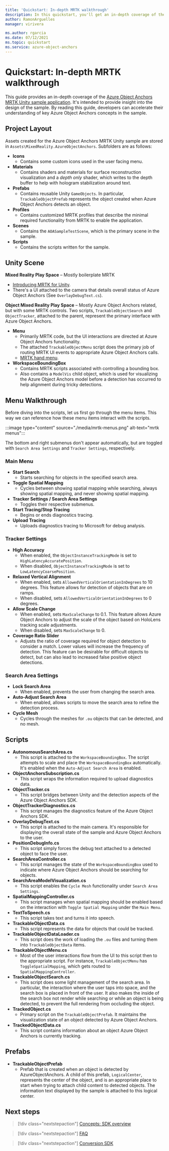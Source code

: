 ```yaml
---
title: 'Quickstart: In-depth MRTK walkthrough'
description: In this quickstart, you'll get an in-depth coverage of the Azure Object Anchors MRTK Unity sample application
author: RamonArguelles
manager: virivera

ms.author: rgarcia
ms.date: 07/12/2021
ms.topic: quickstart
ms.service: azure-object-anchors
---
```

# Quickstart: In-depth MRTK walkthrough

This guide provides an in-depth coverage of the [Azure Object Anchors MRTK Unity sample application](get-started-unity-hololens-mrtk.md). It's intended to provide insight into the design of the sample. By reading this guide, developers can accelerate their understanding of key Azure Object Anchors concepts in the sample.

## Project Layout

Assets created for the Azure Object Anchors MRTK Unity sample are stored in `Assets\MixedReality.AzureObjectAnchors`. Subfolders are as follows:

- **Icons**
  - Contains some custom icons used in the user facing menu.
- **Materials**
  - Contains shaders and materials for surface reconstruction visualization and a *depth only* shader, which writes to the depth buffer to help with hologram stabilization around text.
- **Prefabs**
  - Contains reusable Unity `GameObjects`. In particular, `TrackableObjectPrefab` represents the object created when Azure Object Anchors detects an object.
- **Profiles**
  - Contains customized MRTK profiles that describe the minimal required functionality from MRTK to enable the application.
- **Scenes**
  - Contains the `AOASampleTestScene`, which is the primary scene in the sample.
- **Scripts**
  - Contains the scripts written for the sample.

## Unity Scene

**Mixed Reality Play Space** –  Mostly boilerplate MRTK

- <a href="/windows/mixed-reality/develop/unity/mrtk-getting-started" target="_blank">Introducing MRTK for Unity</a>.
- There's a UI attached to the camera that details overall status of Azure Object Anchors (See `OverlayDebugText.cs`).

**Object Mixed Reality Play Space** – Mostly Azure Object Anchors related, but with some MRTK controls. Two scripts, `TrackableObjectSearch` and `ObjectTracker`, attached to the parent, represent the primary interface with Azure Object Anchors.

- **Menu**
  - Primarily MRTK code, but the UI interactions are directed at Azure Object Anchors functionality.
  - The attached `TrackableObjectMenu` script does the primary job of routing MRTK UI events to appropriate Azure Object Anchors calls.
  - <a href="/windows/mixed-reality/design/hand-menu" target="_blank">MRTK hand menu</a>.
- **WorkspaceBoundingBox**
  - Contains MRTK scripts associated with controlling a bounding box.
  - Also contains a `ModelVis` child object, which is used for visualizing the Azure Object Anchors model before a detection has occurred to help alignment during tricky detections.

## Menu Walkthrough

Before diving into the scripts, let us first go through the menu items. This way we can reference how these menu items interact with the scripts.

:::image type="content" source="./media/mrtk-menus.png" alt-text="mrtk menus":::

The bottom and right submenus don't appear automatically, but are toggled with `Search Area Settings` and `Tracker Settings`, respectively.

### Main Menu

- **Start Search**
  - Starts searching for objects in the specified search area.
- **Toggle Spatial Mapping**
  - Cycles between showing spatial mapping while searching, always showing spatial mapping, and never showing spatial mapping.
- **Tracker Settings / Search Area Settings**
  - Toggles their respective submenus.
- **Start Tracing/Stop Tracing**
  - Begins or ends diagnostics tracing.
- **Upload Tracing**
  - Uploads diagnostics tracing to Microsoft for debug analysis.

### Tracker Settings

- **High Accuracy**
  - When enabled, the `ObjectInstanceTrackingMode` is set to `HighLatencyAccuratePosition`.
  - When disabled, `ObjectInstanceTrackingMode` is set to `LowLatencyCoarsePosition`.
- **Relaxed Vertical Alignment**
  - When enabled, sets `AllowedVerticalOrientationInDegrees` to 10 degrees. This feature allows for detection of objects that are on ramps.
  - When disabled, sets `AllowedVerticalOrientationInDegrees` to 0 degrees.
- **Allow Scale Change**
  - When enabled, sets `MaxScaleChange` to 0.1. This feature allows Azure Object Anchors to adjust the scale of the object based on HoloLens tracking scale adjustments.
  - When disabled, sets `MaxScaleChange` to 0.
- **Coverage Ratio Slider**
  - Adjusts the ratio of coverage required for object detection to consider a match. Lower values will increase the frequency of detection. This feature can be desirable for difficult objects to detect, but can also lead to increased false positive object detections.

### Search Area Settings

- **Lock Search Area**
  - When enabled, prevents the user from changing the search area.
- **Auto-Adjust Search Area**
  - When enabled, allows scripts to move the search area to refine the detection process.
- **Cycle Mesh**
  - Cycles through the meshes for `.ou` objects that can be detected, and no mesh.

## Scripts

- **AutonomousSearchArea.cs**
  - This script is attached to the `WorkspaceBoundingBox`. The script attempts to scale and place the `WorkspaceBoundingBox` automatically. It's enabled when the `Auto-Adjust Search Area` is enabled.
- **ObjectAnchorsSubscription.cs**
  - This script wraps the information required to upload diagnostics data.
- **ObjectTracker.cs**
  - This script bridges between Unity and the detection aspects of the Azure Object Anchors SDK.
- **ObjectTrackerDiagnostics.cs**
  - This script manages the diagnostics feature of the Azure Object Anchors SDK.
- **OverlayDebugText.cs**
  - This script is attached to the main camera. It's responsible for displaying the overall state of the sample and Azure Object Anchors to the user.
- **PositionDebugInfo.cs**
  - This script simply forces the debug text attached to a detected object to face the user.
- **SearchAreaController.cs**
  - This script manages the state of the `WorkspaceBoundingBox` used to indicate where Azure Object Anchors should be searching for objects.
- **SearchAreaModelVisualization.cs**
  - This script enables the `Cycle Mesh` functionality under `Search Area Settings`.
- **SpatialMappingController.cs**
  - This script manages when spatial mapping should be enabled based on the interaction with `Toggle Spatial Mapping` under the `Main Menu`.
- **TextToSpeech.cs**
  - This script takes text and turns it into speech.
- **TrackableObjectData.cs**
  - This script represents the data for objects that could be tracked.
- **TrackableObjectDataLoader.cs**
  - This script does the work of loading the `.ou` files and turning them into `TrackableObjectData` items.
- **TrackableObjectMenu.cs**
  - Most of the user interactions flow from the UI to this script then to the appropriate script. For instance, `TrackableObjectMenu` has `ToggleSpatialMapping`, which gets routed to `SpatialMappingController`.
- **TrackableObjectSearch.cs**
  - This script does some light management of the search area. In particular, the interaction where the user taps into space, and the search box is placed in front of the user. It also makes the inside of the search box not render while searching or while an object is being detected, to prevent the full rendering from occluding the object.
- **TrackedObject.cs**
  - Primary script on the `TrackableObjectPrefab`. It maintains the visualization state of an object detected by Azure Object Anchors.
- **TrackedObjectData.cs**
  - This script contains information about an object Azure Object Anchors is currently tracking.

## Prefabs

- **TrackableObjectPrefab**
  - Prefab that is created when an object is detected by AzureObjectAnchors. A child of this prefab, `LogicalCenter`, represents the center of the object, and is an appropriate place to start when trying to attach child content to detected objects. The information text displayed by the sample is attached to this logical center.

## Next steps

> [!div class="nextstepaction"]
> [Concepts: SDK overview](../concepts/sdk-overview.md)

> [!div class="nextstepaction"]
> [FAQ](../faq.md)

> [!div class="nextstepaction"]
> [Conversion SDK](/dotnet/api/overview/azure/mixedreality.objectanchors.conversion-readme-pre)
